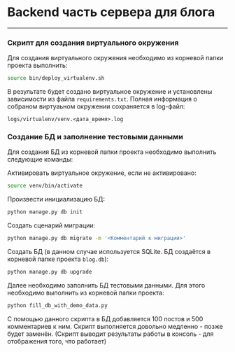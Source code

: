 # Backend часть сервера для блога

---

### Скрипт для создания виртуального окружения

Для создания виртуального окружения 
необходимо из корневой папки проекта выполнить:

```bash
source bin/deploy_virtualenv.sh
```

В результате будет создано виртуальное окружение и 
установлены зависимости из файла `requirements.txt`.
Полная информация о собраном виртуаьном окружении сохраняется 
в log-файл: 

`logs/virtualenv/venv.<дата_время>.log`

### Создание БД и заполнение тестовыми данными

Для создания БД из корневой папки проекта необходимо выполнить
следующие команды:

Активировать виртуальное окружение, если не активировано:
```bash
source venv/bin/activate
```
Произвести инициализацию БД:
```bash
python manage.py db init
```
Создать сценарий миграции:
```bash
python manage.py db migrate -m '<Комментарий к миграции>'
```
Создать БД (в данном случае используется SQLite.
БД создаётся в корневой папке проекта `blog.db`):
```bash
python manage.py db upgrade
```

Далее необходимо заполнить БД тестовыми данными.
Для этого необходимо выполнить из корневой папки проекта:
```bash
python fill_db_with_demo_data.py
```
С помощью данного скрипта в БД добавляется 100 постов и
500 комментариев к ним.
Скрипт выполняется довольно медленно - позже будет заменён.
(Скрипт выводит результаты работы в консоль - для отображения того,
что работает)
